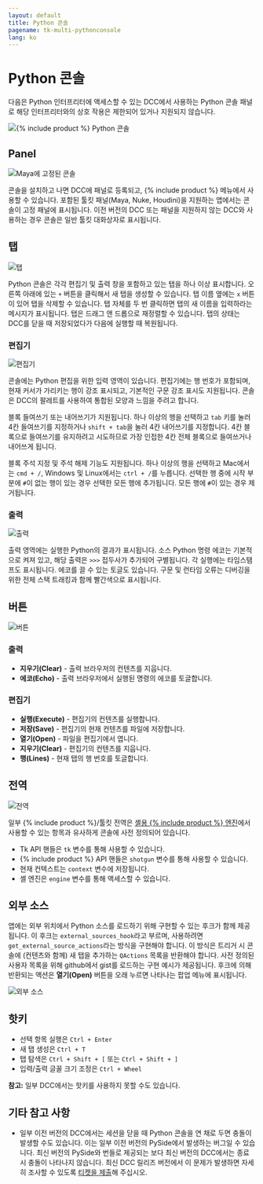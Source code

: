 ```yaml
---
layout: default
title: Python 콘솔
pagename: tk-multi-pythonconsole
lang: ko
---
```


# Python 콘솔

다음은 Python 인터프리터에 액세스할 수 있는 DCC에서 사용하는 Python 콘솔 패널로 해당 인터프리터와의 상호 작용은 제한되어 있거나 지원되지 않습니다.

![{% include product %} Python 콘솔](../images/apps/multi-pythonconsole-python_console.png)

## Panel

![Maya에 고정된 콘솔](../images/apps/multi-pythonconsole-docked.png)

콘솔을 설치하고 나면 DCC에 패널로 등록되고, {% include product %} 메뉴에서 사용할 수 있습니다. 포함된 툴킷 패널(Maya, Nuke, Houdini)을 지원하는 앱에서는 콘솔이 고정 패널에 표시됩니다. 이전 버전의 DCC 또는 패널을 지원하지 않는 DCC와 사용하는 경우 콘솔은 일반 툴킷 대화상자로 표시됩니다.

## 탭

![탭](../images/apps/multi-pythonconsole-tabs.png)

Python 콘솔은 각각 편집기 및 출력 창을 포함하고 있는 탭을 하나 이상 표시합니다. 오른쪽 아래에 있는 `+` 버튼을 클릭해서 새 탭을 생성할 수 있습니다. 탭 이름 옆에는 `x` 버튼이 있어 탭을 삭제할 수 있습니다. 탭 자체를 두 번 클릭하면 탭의 새 이름을 입력하라는 메시지가 표시됩니다. 탭은 드래그 앤 드롭으로 재정렬할 수 있습니다. 탭의 상태는 DCC를 닫을 때 저장되었다가 다음에 실행할 때 복원됩니다.

### 편집기

![편집기](../images/apps/multi-pythonconsole-input.png)

콘솔에는 Python 편집을 위한 입력 영역이 있습니다. 편집기에는 행 번호가 포함되며, 현재 커서가 가리키는 행이 강조 표시되고, 기본적인 구문 강조 표시도 지원됩니다. 콘솔은 DCC의 팔레트를 사용하여 통합된 모양과 느낌을 주려고 합니다.

블록 들여쓰기 또는 내어쓰기가 지원됩니다. 하나 이상의 행을 선택하고 `tab` 키를 눌러 4칸 들여쓰기를 지정하거나 `shift + tab`을 눌러 4칸 내어쓰기를 지정합니다. 4칸 블록으로 들여쓰기를 유지하려고 시도하므로 가장 인접한 4칸 전체 블록으로 들여쓰거나 내어쓰게 됩니다.

블록 주석 지정 및 주석 해제 기능도 지원됩니다. 하나 이상의 행을 선택하고 Mac에서는 `cmd + /`, Windows 및 Linux에서는 `ctrl + /`를 누릅니다. 선택한 행 중에 시작 부분에 `#`이 없는 행이 있는 경우 선택한 모든 행에 추가됩니다. 모든 행에 `#`이 있는 경우 제거됩니다.

### 출력

![출력](../images/apps/multi-pythonconsole-output.png)

출력 영역에는 실행한 Python의 결과가 표시됩니다. 소스 Python 명령 에코는 기본적으로 켜져 있고, 해당 출력은 `>>>` 접두사가 추가되어 구별됩니다. 각 실행에는 타임스탬프도 표시됩니다. 에코를 끌 수 있는 토글도 있습니다. 구문 및 런타임 오류는 디버깅을 위한 전체 스택 트래킹과 함께 빨간색으로 표시됩니다.

## 버튼

![버튼](../images/apps/multi-pythonconsole-buttons.png)

### 출력

* **지우기(Clear)** - 출력 브라우저의 컨텐츠를 지웁니다.
* **에코(Echo)** - 출력 브라우저에서 실행된 명령의 에코를 토글합니다.

### 편집기

* **실행(Execute)** - 편집기의 컨텐츠를 실행합니다.
* **저장(Save)** - 편집기의 현재 컨텐츠를 파일에 저장합니다.
* **열기(Open)** - 파일을 편집기에서 엽니다.
* **지우기(Clear)** - 편집기의 컨텐츠를 지웁니다.
* **행(Lines)** - 현재 탭의 행 번호를 토글합니다.

## 전역

![전역](../images/apps/multi-pythonconsoleglobals.png)

일부 {% include product %}/툴킷 전역은 [셸용 {% include product %} 엔진](https://support.shotgunsoftware.com/hc/ko/articles/219039898)에서 사용할 수 있는 항목과 유사하게 콘솔에 사전 정의되어 있습니다.

* Tk API 핸들은 `tk` 변수를 통해 사용할 수 있습니다.
* {% include product %} API 핸들은 `shotgun` 변수를 통해 사용할 수 있습니다.
* 현재 컨텍스트는 `context` 변수에 저장됩니다.
* 셸 엔진은 `engine` 변수를 통해 액세스할 수 있습니다.

## 외부 소스

앱에는 외부 위치에서 Python 소스를 로드하기 위해 구현할 수 있는 후크가 함께 제공됩니다. 이 후크는 `external_sources_hook`라고 부르며, 사용하려면 `get_external_source_actions`라는 방식을 구현해야 합니다. 이 방식은 트리거 시 콘솔에 (컨텐츠와 함께) 새 탭을 추가하는 `QActions` 목록을 반환해야 합니다. 사전 정의된 사용자 목록을 위해 github에서 gist를 로드하는 구현 예시가 제공됩니다. 후크에 의해 반환되는 액션은 **열기(Open)** 버튼을 오래 누르면 나타나는 팝업 메뉴에 표시됩니다.

![외부 소스](../images/apps/multi-pythonconsole-external_sources.png)

## 핫키

* 선택 항목 실행은 `Ctrl + Enter`
* 새 탭 생성은 `Ctrl + T`
* 탭 탐색은 `Ctrl + Shift + [` 또는 `Ctrl + Shift + ]`
* 입력/출력 글꼴 크기 조정은 `Ctrl + Wheel`

**참고:** 일부 DCC에서는 핫키를 사용하지 못할 수도 있습니다.

## 기타 참고 사항

* 일부 이전 버전의 DCC에서는 세션을 닫을 때 Python 콘솔을 연 채로 두면 충돌이 발생할 수도 있습니다. 이는 일부 이전 버전의 PySide에서 발생하는 버그일 수 있습니다. 최신 버전의 PySide와 번들로 제공되는 보다 최신 버전의 DCC에서는 종료 시 충돌이 나타나지 않습니다. 최신 DCC 릴리즈 버전에서 이 문제가 발생하면 자세히 조사할 수 있도록 [티켓을 제출](https://knowledge.autodesk.com/contact-support)해 주십시오.